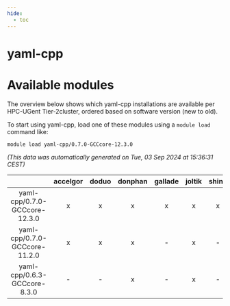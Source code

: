 ```yaml
---
hide:
  - toc
---
```


yaml-cpp
========

# Available modules


The overview below shows which yaml-cpp installations are available per HPC-UGent Tier-2cluster, ordered based on software version (new to old).

To start using yaml-cpp, load one of these modules using a `module load` command like:

```shell
module load yaml-cpp/0.7.0-GCCcore-12.3.0
```

*(This data was automatically generated on Tue, 03 Sep 2024 at 15:36:31 CEST)*  

| |accelgor|doduo|donphan|gallade|joltik|shinx|skitty|
| :---: | :---: | :---: | :---: | :---: | :---: | :---: | :---: |
|yaml-cpp/0.7.0-GCCcore-12.3.0|x|x|x|x|x|x|x|
|yaml-cpp/0.7.0-GCCcore-11.2.0|x|x|x|-|x|-|x|
|yaml-cpp/0.6.3-GCCcore-8.3.0|-|-|x|-|x|-|x|
